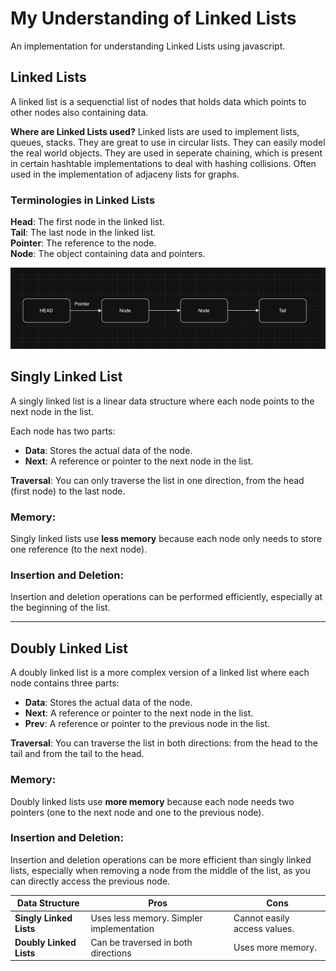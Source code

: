 # My Understanding of Linked Lists
An implementation for understanding Linked Lists using javascript.

## Linked Lists
A linked list is a sequenctial list of nodes that holds data which points to other nodes also containing data.

**Where are Linked Lists used?**
Linked lists are used to implement lists, queues, stacks. They are great to use in circular lists. They can easily model the real world objects. They are used in seperate chaining, which is present in certain hashtable implementations to deal with hashing collisions. Often used in the implementation of adjaceny lists for graphs.

### Terminologies in Linked Lists

**Head**: The first node in the linked list.<br>
**Tail**: The last node in the linked list.<br>
**Pointer**: The reference to the node.<br>
**Node**: The object containing data and pointers.

![Local Image](../assets/LinkedList.png)


## Singly Linked List
A singly linked list is a linear data structure where each node points to the next node in the list.

Each node has two parts:
- **Data**: Stores the actual data of the node.
- **Next**: A reference or pointer to the next node in the list.

**Traversal**: You can only traverse the list in one direction, from the head (first node) to the last node.

### Memory:
Singly linked lists use **less memory** because each node only needs to store one reference (to the next node).

### Insertion and Deletion:
Insertion and deletion operations can be performed efficiently, especially at the beginning of the list.

---

## Doubly Linked List
A doubly linked list is a more complex version of a linked list where each node contains three parts:
- **Data**: Stores the actual data of the node.
- **Next**: A reference or pointer to the next node in the list.
- **Prev**: A reference or pointer to the previous node in the list.

**Traversal**: You can traverse the list in both directions: from the head to the tail and from the tail to the head.

### Memory:
Doubly linked lists use **more memory** because each node needs two pointers (one to the next node and one to the previous node).

### Insertion and Deletion:
Insertion and deletion operations can be more efficient than singly linked lists, especially when removing a node from the middle of the list, as you can directly access the previous node.



| Data Structure        | Pros                     | Cons                       |
|-----------------------|--------------------------|----------------------------|
| **Singly Linked Lists**| Uses less memory. Simpler implementation | Cannot easily access values. |
| **Doubly Linked Lists**| Can be traversed in both directions | Uses more memory.          |
